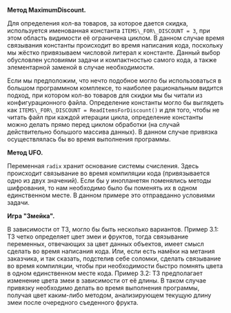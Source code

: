 **Метод MaximumDiscount.**

Для определения кол-ва товаров, за которое дается скидка, используется именованная константа `ITEMS\_FOR\_DISCOUNT = 3`, при этом область видимости её ограничена циклом. В данном случае время связывания константы происходит во время написания кода, поскольку мы жёстко привязываем числовой литерал к константе. Данный выбор обусловлен условиями задачи и компактностью самого кода, а также элементарной заменой в случае необходимости.

Если мы предположим, что нечто подобное могло бы использоваться в большом программном комплексе, то наиболее рациональным видится подход, при котором кол-во товаров для скидки мы бы читали из конфигурационного файла. Определение константы могло бы выглядеть как `ITEMS\_FOR\_DISCOUNT = ReadItemsForDiscount()` и для того, чтобы не читать файл при каждой итерации цикла, определение константы можно делать прямо перед циклом обработки (на случай действительно большого массива данных). В данном случае привязка осуществлялась бы во время выполнения программы.

**Метод UFO.**

Переменная `radix` хранит основание системы счисления. Здесь происходит связывание во время компиляции кода (привязывается одно из двух значений). Если бы у инопланетян поменялись методы шифрования, то нам необходимо было бы поменять их в одном единственном месте. В данном примере это отправданно условиями задачи.

**Игра "Змейка".**

В зависимости от ТЗ, могло бы быть несколько вариантов.
Пример 3.1: ТЗ четко определяет цвет змеи и фруктов, тогда связывание переменных, отвечающих за цвет данных объектов, имеет смысл сделать во время написания кода. Или, если есть намёки на метания заказчика, и так сказать, подстелив себе соломки, сделать связывание во время компиляции, чтобы при необходимости быстро помнять цвета в одном единственном месте кода.
Пример 3.2: ТЗ предполагает изменение цвета змеи в зависимости от её длины. В таком случае привязку необходимо делать во время выполнения программы, получая цвет каким-либо методом, анализирующем текущую длину змеи после очередного съеденного фрукта.
